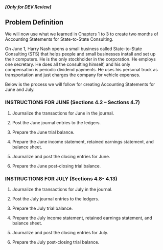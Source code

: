 ##### \[Only for DEV Review\]

## Problem Definition

We will now use what we learned in Chapters 1 to 3 to create two months of Accounting Statements for State-to-State Consulting.

On June 1, Harry Nash opens a small business called State-to-State Consulting (STS) that helps people and small businesses install and set up their computers. He is the only stockholder in the corporation. He employs one secretary. He does all the consulting himself, and his only compensation is periodic dividend payments. He uses his personal truck as transportation and just charges the company for vehicle expenses.

Below is the process we will follow for creating Accounting Statements for June and July.

### INSTRUCTIONS FOR JUNE (Sections 4.2 – Sections 4.7)

1.  Journalize the transactions for June in the journal.

2.  Post the June journal entries to the ledgers.

3.  Prepare the June trial balance.

4.  Prepare the June income statement, retained earnings statement, and balance sheet.

5.  Journalize and post the closing entries for June.

6.  Prepare the June post-closing trial balance.

### INSTRUCTIONS FOR JULY (Sections 4.8- 4.13)

1.  Journalize the transactions for July in the journal.

2.  Post the July journal entries to the ledgers.

3.  Prepare the July trial balance.

4.  Prepare the July income statement, retained earnings statement, and balance sheet.

5.  Journalize and post the closing entries for July.

6.  Prepare the July post-closing trial balance.
